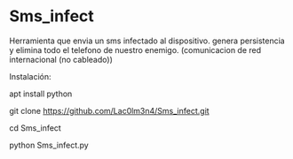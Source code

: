 # Sms_infect
Herramienta que envia un sms infectado al dispositivo. genera persistencia y elimina todo el telefono de nuestro enemigo. (comunicacion de red internacional (no cableado))

Instalación:

apt install python

git clone https://github.com/Lac0lm3n4/Sms_infect.git

cd Sms_infect

python Sms_infect.py

